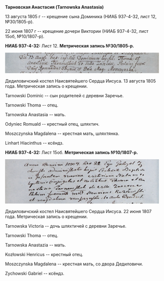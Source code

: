 **Тарновская Анастасия (Tarnowska Anastasia)**

13 августа 1805 г -- крещение сына Доминика (НИАБ 937-4-32, лист 12,
№30/1805-р).

22 июня 1807 г -- крещение дочери Виктории (НИАБ 937-4-32, лист 15об,
№10/1807-р).

**НИАБ 937-4-32:** Лист 12. **Метрическая запись №30/1805-р.**

![](./media/ede578c67ccfd0cc656d325c967ba305f4a0852b.png)

Дедиловичский костел Наисвятейшего Сердца Иисуса. 13 августа 1805 года.
Метрическая запись о крещении.

Tarnowski Dominic -- сын родителей с деревни Заречье.

Tarnowski Thoma -- отец.

Tarnowska Anastasia -- мать.

Odyniec Romuald -- крестный отец, шляхтич.

Moszczynska Magdalena -- крестная мать, шляхтянка.

Linhart Hiacinthus -- ксёндз.

**НИАБ 937-4-32:** Лист 15об. **Метрическая запись №10/1807-р.**

![](./media/26e4473c38f84fa975e150ac14ff3de06f9e6bfa.png)

Дедиловичский костел Наисвятейшего Сердца Иисуса. 22 июня 1807 года.
Метрическая запись о крещении.

Tarnowska Victoria -- дочь шляхтичей с деревни Заречье.

Tarnowski Thoma -- отец.

Tarnowska Anastazia -- мать.

Kozłowski Henricus -- крестный отец.

Moszczynska Magdalena -- крестная мать, со двора Дедиловичи.

Zychowski Gabriel -- ксёндз.
